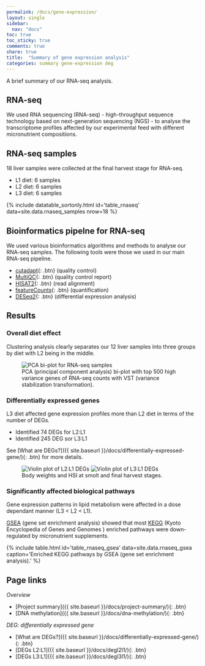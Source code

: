 ```yaml
---
permalink: /docs/gene-expression/
layout: single
sidebar:
  nav: "docs"
toc: true
toc_sticky: true
comments: true
share: true
title:  "Summary of gene expression analysis"
categories: summary gene-expression deg
---
```

A brief summary of our RNA-seq analysis.

## RNA-seq

We used RNA sequencing (RNA-seq) - high-throughput sequence technology based on next-generation sequencing (NGS) - to analyse the transcriptome profiles affected by our experimental feed with different micronutrient compositions.

## RNA-seq samples
18 liver samples were collected at the final harvest stage for RNA-seq.

- L1 diet: 6 samples
- L2 diet: 6 samples
- L3 diet: 6 samples

{% include datatable_sortonly.html id='table_rnaseq'
  data=site.data.rnaseq_samples nrow=18 %}

## Bioinformatics pipelne for RNA-seq
We used various bioinformatics algorithms and methods to analyse our RNA-seq samples.
The following tools were those we used in our main RNA-seq pipeline.
- [cutadapt](https://cutadapt.readthedocs.io/en/stable/){: .btn} (quality control)
- [MultiQC](https://multiqc.info/){: .btn} (quality control report)
- [HISAT2](http://daehwankimlab.github.io/hisat2/){: .btn} (read alignment)
- [featureCounts](http://daehwankimlab.github.io/hisat2/){: .btn} (quantification)
- [DESeq2](https://bioconductor.org/packages/release/bioc/html/DESeq2.html){: .btn} (differential expression analysis)

## Results
### Overall diet effect
Clustering analysis clearly separates our 12 liver samples into three groups by diet with L2 being in the middle.
<figure>
    <img src="{{ site.baseurl }}/assets/images/pca_liver_top500.svg" alt="PCA bi-plot for RNA-seq samples" >
    <figcaption>PCA (principal component analysis) bi-plot with top 500 high variance genes of RNA-seq counts with VST (variance stabilization transformation).</figcaption>
</figure>

### Differentially expressed genes
L3 diet affected gene expression profiles more than L2 diet in terms of the number of DEGs.
- Identified 74 DEGs for L2:L1
- Identified 245 DEG sor L3:L1

See [What are DEGs?]({{ site.baseurl }}/docs/differentially-expressed-gene/){: .btn} for more details.

<figure class="half">
    <img src="{{ site.baseurl }}/assets/images/volcate_l1l2_a.svg" alt="Violin plot of L2:L1 DEGs">
    <img src="{{ site.baseurl }}/assets/images/volcate_l1l3_a.svg" alt="Violin plot of L3:L1 DEGs">
    <figcaption>Body weights and HSI at smolt and final harvest stages.</figcaption>
</figure>

### Significantly affected biological pathways
Gene expression patterns in lipid metabolism were affected in a dose dependant manner (L3 < L2 < L1).

[GSEA](https://www.gsea-msigdb.org/gsea/index.jsp) (gene set enrichment analysis) showed
that most [KEGG](https://www.genome.jp/kegg/) (Kyoto Encyclopedia of Genes and Genomes
) enriched pathways were down-regulated by micronutrient supplements.

{% include table.html id='table_rnaseq_gsea' data=site.data.rnaseq_gsea
   caption='Enriched KEGG pathways by GSEA (gene set enrichment analysis).' %}

## Page links
*Overview*
- [Project summary]({{ site.baseurl }}/docs/project-summary/){: .btn}
- [DNA methylation]({{ site.baseurl }}/docs/dna-methylation/){: .btn}

*DEG: differentially expressed gene*
- [What are DEGs?]({{ site.baseurl }}/docs/differentially-expressed-gene/){: .btn}
- [DEGs L2:L1]({{ site.baseurl }}/docs/degl2l1/){: .btn}
- [DEGs L3:L1]({{ site.baseurl }}/docs/degl3l1/){: .btn}
